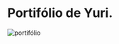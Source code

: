 # Portifólio de Yuri.
![portifólio](https://github.com/21Yuri21/portifolio-de-Yuri/assets/138392854/34686733-3a7b-45e6-ba9a-a79d088943c5)
